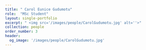 ```yaml
---
title: " Carol Eunice Gudumotu"
role:  "MSc Student"
layout: single-portfolio
excerpt: " <img src='/images/people/CarolGudumotu.jpg' alt=''>"
collection: people
order_number: 3
header: 
  og_image: '/images/people/CarolGudumotu.jpg'
---
```


